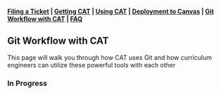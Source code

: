 #### [Filing a Ticket](cat-issues.md) | [Getting CAT](getting-started.md) | [Using CAT](using-cat.md) | [Deployment to Canvas](deployments.md) | [Git Workflow with CAT](git-workflow.md) | [FAQ](faq.md)

## Git Workflow with CAT

This page will walk you through how CAT uses Git and how curriculum engineers can utilize these powerful tools with each other

### In Progress